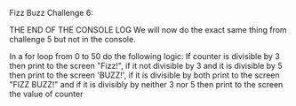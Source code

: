 Fizz Buzz Challenge 6:

THE END OF THE CONSOLE LOG 
We will now do the exact same thing from challenge 5 but not in the console.

In a for loop from 0 to 50 do the following logic:
If counter is divisible by 3 then print to the screen "Fizz!", if it not divisible by 3 and it is divisible by 5 then print to the screen 'BUZZ!', if it is divisible by both print to the screen "FIZZ BUZZ!" and if it is divisibly by neither 3 nor 5 then print to the screen the value of counter
